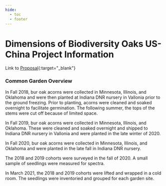 ```yaml
---
hide:
  - toc
  - footer
---
```


# Dimensions of Biodiversity Oaks US-China Project Information

Link to [Proposal](https://drive.google.com/file/d/1mSyFd0gJ7hj88LDpYIUqI8SviGcDbaa8/view?usp=sharing){:target="\_blank"}

### Common Garden Overview
In Fall 2018, bur oak acorns were collected in Minnesota, Illinois, and Oklahoma and were then planted at Indiana DNR nursery in Vallonia prior to the ground freezing. Prior to planting, acorns were cleaned and soaked overnight to facilitate germination. The following summer, the tops of the stems were cut off because of limited space.

In Fall 2019, bur oak acorns were collected in Minnesota, Illinois, and Oklahoma. These were cleaned and soaked overnight and shipped to Indiana DNR nursery in Vallonia and were planted in the late winter of 2020.

In Fall 2020, bur oak acorns were collected in Minnesota, Illinois, and Oklahoma and were planted in the late fall in Indiana DNR nursery.

The 2018 and 2019 cohorts were surveyed in the fall of 2020. A small sample of seedlings were measured for spectra.

In March 2021, the 2018 and 2019 cohorts were lifted and wrapped in a cold room. The seedlings were inventoried and grouped for each garden site. 